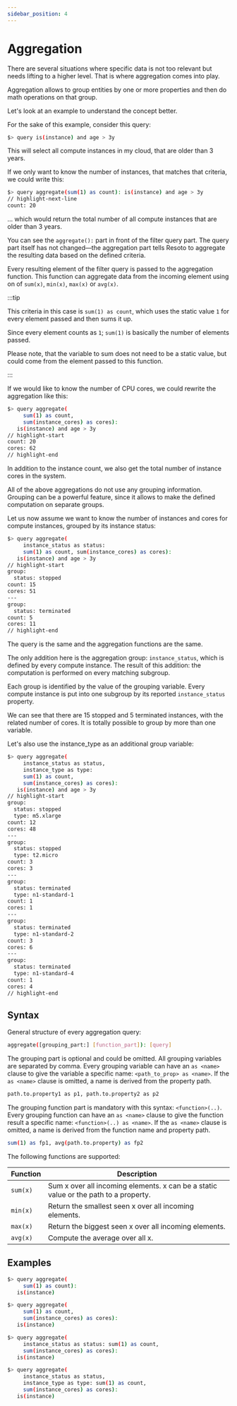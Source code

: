 ```yaml
---
sidebar_position: 4
---
```


# Aggregation

There are several situations where specific data is not too relevant but needs lifting to a higher level. That is where aggregation comes into play.

Aggregation allows to group entities by one or more properties and then do math operations on that group.

Let's look at an example to understand the concept better.

For the sake of this example, consider this query:

```bash
$> query is(instance) and age > 3y
```

This will select all compute instances in my cloud, that are older than 3 years.

If we only want to know the number of instances, that matches that criteria, we could write this:

```bash
$> query aggregate(sum(1) as count): is(instance) and age > 3y
// highlight-next-line
count: 20
```

… which would return the total number of all compute instances that are older than 3 years.

You can see the `aggregate():` part in front of the filter query part. The query part itself has not changed—the aggregation part tells Resoto to aggregate the resulting data based on the defined criteria.

Every resulting element of the filter query is passed to the aggregation function. This function can aggregate data from the incoming element using on of `sum(x)`, `min(x)`, `max(x)` or `avg(x)`.

:::tip

This criteria in this case is `sum(1) as count`, which uses the static value `1` for every element passed and then sums it up.

Since every element counts as `1`; `sum(1)` is basically the number of elements passed.

Please note, that the variable to sum does not need to be a static value, but could come from the element passed to this function.

:::

If we would like to know the number of CPU cores, we could rewrite the aggregation like this:

```bash
$> query aggregate(
     sum(1) as count,
     sum(instance_cores) as cores):
   is(instance) and age > 3y
// highlight-start
count: 20
cores: 62
// highlight-end
```

In addition to the instance count, we also get the total number of instance cores in the system.

All of the above aggregations do not use any grouping information. Grouping can be a powerful feature, since it allows to make the defined computation on separate groups.

Let us now assume we want to know the number of instances and cores for compute instances, grouped by its instance status:

```bash
$> query aggregate(
     instance_status as status:
     sum(1) as count, sum(instance_cores) as cores):
   is(instance) and age > 3y
// highlight-start
group:
  status: stopped
count: 15
cores: 51
---
group:
  status: terminated
count: 5
cores: 11
// highlight-end
```

The query is the same and the aggregation functions are the same.

The only addition here is the aggregation group: `instance_status`, which is defined by every compute instance. The result of this addition: the computation is performed on every matching subgroup.

Each group is identified by the value of the grouping variable. Every compute instance is put into one subgroup by its reported `instance_status` property.

We can see that there are 15 stopped and 5 terminated instances, with the related number of cores. It is totally possible to group by more than one variable.

Let's also use the instance_type as an additional group variable:

```bash
$> query aggregate(
     instance_status as status,
     instance_type as type:
     sum(1) as count,
     sum(instance_cores) as cores):
   is(instance) and age > 3y
// highlight-start
group:
  status: stopped
  type: m5.xlarge
count: 12
cores: 48
---
group:
  status: stopped
  type: t2.micro
count: 3
cores: 3
---
group:
  status: terminated
  type: n1-standard-1
count: 1
cores: 1
---
group:
  status: terminated
  type: n1-standard-2
count: 3
cores: 6
---
group:
  status: terminated
  type: n1-standard-4
count: 1
cores: 4
// highlight-end
```

## Syntax

General structure of every aggregation query:

```bash
aggregate([grouping_part:] [function_part]): [query]
```

The grouping part is optional and could be omitted. All grouping variables are separated by comma. Every grouping variable can have an `as <name>` clause to give the variable a specific name: `<path_to_prop> as <name>`. If the `as <name>` clause is omitted, a name is derived from the property path.

```bash
path.to.property1 as p1, path.to.property2 as p2
```

The grouping function part is mandatory with this syntax: `<function>(..)`. Every grouping function can have an `as <name>` clause to give the function result a specific name: `<function>(..) as <name>`. If the `as <name>` clause is omitted, a name is derived from the function name and property path.

```bash
sum(1) as fp1, avg(path.to.property) as fp2
```

The following functions are supported:

| Function | Description                                                                          |
| -------- | ------------------------------------------------------------------------------------ |
| `sum(x)` | Sum x over all incoming elements. x can be a static value or the path to a property. |
| `min(x)` | Return the smallest seen x over all incoming elements.                               |
| `max(x)` | Return the biggest seen x over all incoming elements.                                |
| `avg(x)` | Compute the average over all x.                                                      |

## Examples

```bash title="Count all instances in the system"
$> query aggregate(
     sum(1) as count):
   is(instance)
```

```bash title="Count all instances and instance cores in the system"
$> query aggregate(
     sum(1) as count,
     sum(instance_cores) as cores):
   is(instance)
```

```bash title="Same as above, but group all instances by status"
$> query aggregate(
     instance_status as status: sum(1) as count,
     sum(instance_cores) as cores):
   is(instance)
```

```bash title="Same as above, but group all instances by status and type"
$> query aggregate(
     instance_status as status,
     instance_type as type: sum(1) as count,
     sum(instance_cores) as cores):
   is(instance)
```
